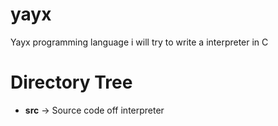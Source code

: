 # yayx
Yayx programming language i will try to write a interpreter in C 

# Directory Tree
- **src** -> Source code off interpreter

